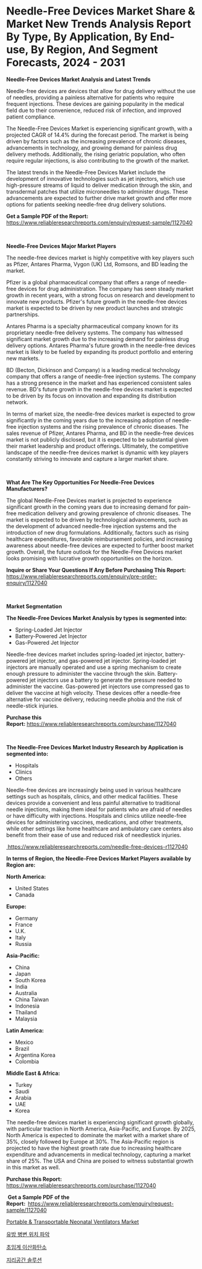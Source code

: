 <p><h1>Needle-Free Devices Market Share & Market New Trends Analysis Report By Type, By Application, By End-use, By Region, And Segment Forecasts, 2024 - 2031</h1></p><p><strong>Needle-Free Devices Market Analysis and Latest Trends</strong></p>
<p><p>Needle-free devices are devices that allow for drug delivery without the use of needles, providing a painless alternative for patients who require frequent injections. These devices are gaining popularity in the medical field due to their convenience, reduced risk of infection, and improved patient compliance.</p><p>The Needle-Free Devices Market is experiencing significant growth, with a projected CAGR of 14.4% during the forecast period. The market is being driven by factors such as the increasing prevalence of chronic diseases, advancements in technology, and growing demand for painless drug delivery methods. Additionally, the rising geriatric population, who often require regular injections, is also contributing to the growth of the market.</p><p>The latest trends in the Needle-Free Devices Market include the development of innovative technologies such as jet injectors, which use high-pressure streams of liquid to deliver medication through the skin, and transdermal patches that utilize microneedles to administer drugs. These advancements are expected to further drive market growth and offer more options for patients seeking needle-free drug delivery solutions.</p></p>
<p><strong>Get a Sample PDF of the Report:&nbsp;</strong> <a href="https://www.reliableresearchreports.com/enquiry/request-sample/1127040">https://www.reliableresearchreports.com/enquiry/request-sample/1127040</a></p>
<p>&nbsp;</p>
<p><strong>Needle-Free Devices Major Market Players</strong></p>
<p><p>The needle-free devices market is highly competitive with key players such as Pfizer, Antares Pharma, Vygon (UK) Ltd, Romsons, and BD leading the market. </p><p>Pfizer is a global pharmaceutical company that offers a range of needle-free devices for drug administration. The company has seen steady market growth in recent years, with a strong focus on research and development to innovate new products. Pfizer's future growth in the needle-free devices market is expected to be driven by new product launches and strategic partnerships.</p><p>Antares Pharma is a specialty pharmaceutical company known for its proprietary needle-free delivery systems. The company has witnessed significant market growth due to the increasing demand for painless drug delivery options. Antares Pharma's future growth in the needle-free devices market is likely to be fueled by expanding its product portfolio and entering new markets.</p><p>BD (Becton, Dickinson and Company) is a leading medical technology company that offers a range of needle-free injection systems. The company has a strong presence in the market and has experienced consistent sales revenue. BD's future growth in the needle-free devices market is expected to be driven by its focus on innovation and expanding its distribution network.</p><p>In terms of market size, the needle-free devices market is expected to grow significantly in the coming years due to the increasing adoption of needle-free injection systems and the rising prevalence of chronic diseases. The sales revenue of Pfizer, Antares Pharma, and BD in the needle-free devices market is not publicly disclosed, but it is expected to be substantial given their market leadership and product offerings. Ultimately, the competitive landscape of the needle-free devices market is dynamic with key players constantly striving to innovate and capture a larger market share.</p></p>
<p>&nbsp;</p>
<p><strong>What Are The Key Opportunities For Needle-Free Devices Manufacturers?</strong></p>
<p><p>The global Needle-Free Devices market is projected to experience significant growth in the coming years due to increasing demand for pain-free medication delivery and growing prevalence of chronic diseases. The market is expected to be driven by technological advancements, such as the development of advanced needle-free injection systems and the introduction of new drug formulations. Additionally, factors such as rising healthcare expenditures, favorable reimbursement policies, and increasing awareness about needle-free devices are expected to further boost market growth. Overall, the future outlook for the Needle-Free Devices market looks promising with lucrative growth opportunities on the horizon.</p></p>
<p><strong>Inquire or Share Your Questions If Any Before Purchasing This Report:</strong> <a href="https://www.reliableresearchreports.com/enquiry/pre-order-enquiry/1127040">https://www.reliableresearchreports.com/enquiry/pre-order-enquiry/1127040</a></p>
<p>&nbsp;</p>
<p><strong>Market Segmentation</strong></p>
<p><strong>The Needle-Free Devices Market Analysis by types is segmented into:</strong></p>
<p><ul><li>Spring-Loaded Jet Injector</li><li>Battery-Powered Jet Injector</li><li>Gas-Powered Jet Injector</li></ul></p>
<p><p>Needle-free devices market includes spring-loaded jet injector, battery-powered jet injector, and gas-powered jet injector. Spring-loaded jet injectors are manually operated and use a spring mechanism to create enough pressure to administer the vaccine through the skin. Battery-powered jet injectors use a battery to generate the pressure needed to administer the vaccine. Gas-powered jet injectors use compressed gas to deliver the vaccine at high velocity. These devices offer a needle-free alternative for vaccine delivery, reducing needle phobia and the risk of needle-stick injuries.</p></p>
<p><strong>Purchase this Report:&nbsp;</strong><a href="https://www.reliableresearchreports.com/purchase/1127040">https://www.reliableresearchreports.com/purchase/1127040</a></p>
<p>&nbsp;</p>
<p><strong>The Needle-Free Devices Market Industry Research by Application is segmented into:</strong></p>
<p><ul><li>Hospitals</li><li>Clinics</li><li>Others</li></ul></p>
<p><p>Needle-free devices are increasingly being used in various healthcare settings such as hospitals, clinics, and other medical facilities. These devices provide a convenient and less painful alternative to traditional needle injections, making them ideal for patients who are afraid of needles or have difficulty with injections. Hospitals and clinics utilize needle-free devices for administering vaccines, medications, and other treatments, while other settings like home healthcare and ambulatory care centers also benefit from their ease of use and reduced risk of needlestick injuries.</p></p>
<p><a href="https://www.reliableresearchreports.com/needle-free-devices-r1127040">&nbsp;https://www.reliableresearchreports.com/needle-free-devices-r1127040</a></p>
<p><strong>In terms of Region, the Needle-Free Devices Market Players available by Region are:</strong></p>
<p>
    <p> <strong> North America: </strong>
        <ul>
            <li>United States</li>
            <li>Canada</li>
        </ul>
        </p> 
    <p> <strong> Europe: </strong>
        <ul>
            <li>Germany</li>
            <li>France</li>
            <li>U.K.</li>
            <li>Italy</li>
            <li>Russia</li>
        </ul>
        </p> 
    <p> <strong> Asia-Pacific: </strong>
        <ul>
            <li>China</li>
            <li>Japan</li>
            <li>South Korea</li>
            <li>India</li>
            <li>Australia</li>
            <li>China Taiwan</li>
            <li>Indonesia</li>
            <li>Thailand</li>
            <li>Malaysia</li>
        </ul>
        </p> 
    <p> <strong> Latin America: </strong>
        <ul>
            <li>Mexico</li>
            <li>Brazil</li>
            <li>Argentina Korea</li>
            <li>Colombia</li>
        </ul>
        </p> 
    <p> <strong> Middle East & Africa: </strong>
        <ul>
            <li>Turkey</li>
            <li>Saudi</li>
            <li>Arabia</li>
            <li>UAE</li>
            <li>Korea</li>
        </ul>
    </p>
    </p>
<p><p>The needle-free devices market is experiencing significant growth globally, with particular traction in North America, Asia-Pacific, and Europe. By 2025, North America is expected to dominate the market with a market share of 35%, closely followed by Europe at 30%. The Asia-Pacific region is projected to have the highest growth rate due to increasing healthcare expenditure and advancements in medical technology, capturing a market share of 25%. The USA and China are poised to witness substantial growth in this market as well.</p></p>
<p><strong>Purchase this Report: </strong><a href="https://www.reliableresearchreports.com/purchase/1127040">https://www.reliableresearchreports.com/purchase/1127040</a></p>
<p>&nbsp;<strong>Get a Sample PDF of the Report:&nbsp;&nbsp;</strong><a href="https://www.reliableresearchreports.com/enquiry/request-sample/1127040">https://www.reliableresearchreports.com/enquiry/request-sample/1127040</a></p>
<p><strong></strong></p>
<p><p><a href="https://github.com/hraymond91428/Market-Research-Report-List-1/blob/main/portable-transportable-neonatal-ventilators-market.md">Portable & Transportable Neonatal Ventilators Market</a></p><p><a href="https://github.com/dollarearner151/Market-Research-Report-List-2/blob/main/667135077677.md">유방 병변 위치 파악</a></p><p><a href="https://github.com/berlianaparadilla48/Market-Research-Report-List-2/blob/main/488571377678.md">초임계 이산화탄소</a></p><p><a href="https://github.com/mdmazharulnwr786/Market-Research-Report-List-2/blob/main/926306177679.md">지리공간 솔루션</a></p></p>